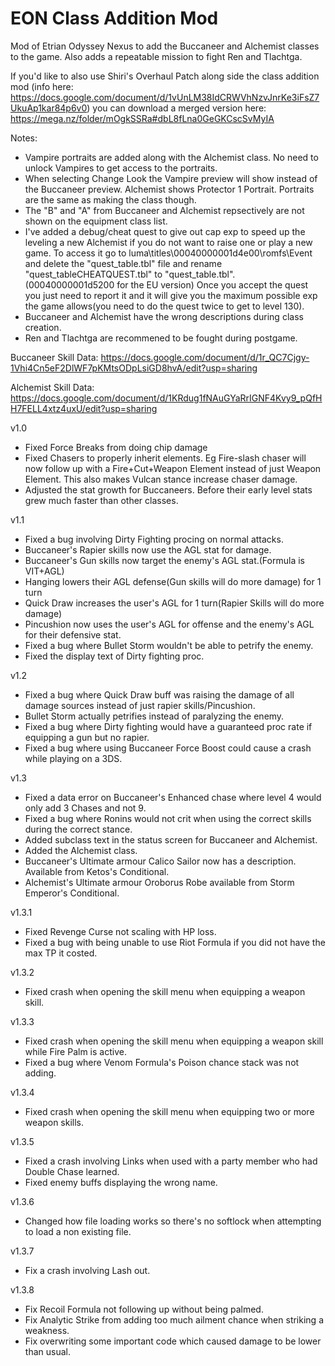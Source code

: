# EON Class Addition Mod
 Mod of Etrian Odyssey Nexus to add the Buccaneer and Alchemist classes to the game. Also adds a repeatable mission to fight Ren and Tlachtga.

If you'd like to also use Shiri's Overhaul Patch along side the class addition mod (info here: https://docs.google.com/document/d/1vUnLM38IdCRWVhNzvJnrKe3iFsZ7UkuAp1kar84p6v0)
you can download a merged version here: https://mega.nz/folder/mOgkSSRa#dbL8fLna0GeGKCscSvMyIA

Notes:

- Vampire portraits are added along with the Alchemist class. No need to unlock Vampires to get access to the portraits.
- When selecting Change Look the Vampire preview will show instead of the Buccaneer preview. Alchemist shows Protector 1 Portrait. Portraits are the same as making the class though.
- The "B" and "A" from Buccaneer and Alchemist repsectively are not shown on the equipment class list.	
- I've added a debug/cheat quest to give out cap exp to speed up the leveling a new Alchemist if you do not want to raise one or play a new game. To access it go to luma\titles\00040000001d4e00\romfs\Event and delete the "quest_table.tbl" file and rename "quest_tableCHEATQUEST.tbl" to "quest_table.tbl". (00040000001d5200 for the EU version) Once you accept the quest you just need to report it and it will give you the maximum possible exp the game allows(you need to do the quest twice to get to level 130).
- Buccaneer and Alchemist have the wrong descriptions during class creation.
- Ren and Tlachtga are recommened to be fought during postgame.
	
Buccaneer Skill Data: https://docs.google.com/document/d/1r_QC7Cjgy-1Vhi4Cn5eF2DlWF7pKMtsODpLsiGD8hvA/edit?usp=sharing

Alchemist Skill Data: https://docs.google.com/document/d/1KRdug1fNAuGYaRrIGNF4Kvy9_pQfHH7FELL4xtz4uxU/edit?usp=sharing
	
	
v1.0

- Fixed Force Breaks from doing chip damage
- Fixed Chasers to properly inherit elements. Eg Fire-slash chaser will now follow up with a Fire+Cut+Weapon Element instead of just Weapon Element. This also makes Vulcan stance increase chaser damage.
- Adjusted the stat growth for Buccaneers. Before their early level stats grew much faster than other classes.


v1.1

- Fixed a bug involving Dirty Fighting procing on normal attacks.
- Buccaneer's Rapier skills now use the AGL stat for damage.
- Buccaneer's Gun skills now target the enemy's AGL stat.(Formula is VIT+AGL)
- Hanging lowers their AGL defense(Gun skills will do more damage) for 1 turn
- Quick Draw increases the user's AGL for 1 turn(Rapier Skills will do more damage)
- Pincushion now uses the user's AGL for offense and the enemy's AGL for their defensive stat.
- Fixed a bug where Bullet Storm wouldn't be able to petrify the enemy.
- Fixed the display text of Dirty fighting proc.


v1.2

- Fixed a bug where Quick Draw buff was raising the damage of all damage sources instead of just rapier skills/Pincushion.
- Bullet Storm actually petrifies instead of paralyzing the enemy.
- Fixed a bug where Dirty fighting would have a guaranteed proc rate if equipping a gun but no rapier.
- Fixed a bug where using Buccaneer Force Boost could cause a crash while playing on a 3DS.


v1.3
- Fixed a data error on Buccaneer's Enhanced chase where level 4 would only add 3 Chases and not 9.
- Fixed a bug where Ronins would not crit when using the correct skills during the correct stance.
- Added subclass text in the status screen for Buccaneer and Alchemist.
- Added the Alchemist class.
- Buccaneer's Ultimate armour Calico Sailor now has a description. Available from Ketos's Conditional.
- Alchemist's Ultimate armour Oroborus Robe available from Storm Emperor's Conditional.

v1.3.1
- Fixed Revenge Curse not scaling with HP loss.
- Fixed a bug with being unable to use Riot Formula if you did not have the max TP it costed.

v1.3.2
- Fixed crash when opening the skill menu when equipping a weapon skill.

v1.3.3
- Fixed crash when opening the skill menu when equipping a weapon skill while Fire Palm is active.
- Fixed a bug where Venom Formula's Poison chance stack was not adding.

v1.3.4
- Fixed crash when opening the skill menu when equipping two or more weapon skills.

v1.3.5
- Fixed a crash involving Links when used with a party member who had Double Chase learned.
- Fixed enemy buffs displaying the wrong name.

v1.3.6
- Changed how file loading works so there's no softlock when attempting to load a non existing file.

v1.3.7
- Fix a crash involving Lash out.

v1.3.8
- Fix Recoil Formula not following up without being palmed.
- Fix Analytic Strike from adding too much ailment chance when striking a weakness.
- Fix overwriting some important code which caused damage to be lower than usual.
